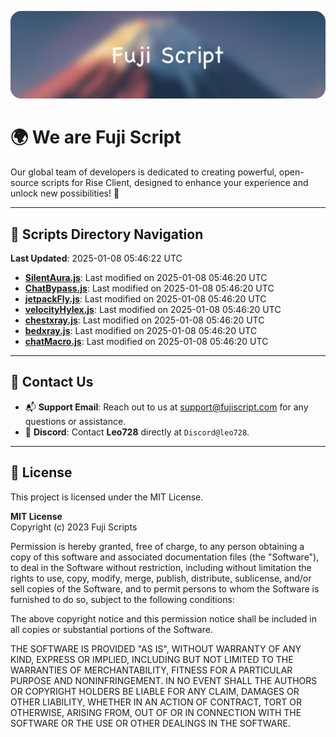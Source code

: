 ![Banner](.github/b.webp)

# 🌍 **We are Fuji Script**

Our global team of developers is dedicated to creating powerful, open-source scripts for Rise Client, designed to enhance your experience and unlock new possibilities! 🌟

---
<!-- SCRIPTS_NAVIGATION_START -->
## 📂 **Scripts Directory Navigation**

**Last Updated**: 2025-01-08 05:46:22 UTC

- **[SilentAura.js](scripts/SilentAura.js)**: Last modified on 2025-01-08 05:46:20 UTC
- **[ChatBypass.js](scripts/ChatBypass.js)**: Last modified on 2025-01-08 05:46:20 UTC
- **[jetpackFly.js](scripts/jetpackFly.js)**: Last modified on 2025-01-08 05:46:20 UTC
- **[velocityHylex.js](scripts/velocityHylex.js)**: Last modified on 2025-01-08 05:46:20 UTC
- **[chestxray.js](scripts/chestxray.js)**: Last modified on 2025-01-08 05:46:20 UTC
- **[bedxray.js](scripts/bedxray.js)**: Last modified on 2025-01-08 05:46:20 UTC
- **[chatMacro.js](scripts/chatMacro.js)**: Last modified on 2025-01-08 05:46:20 UTC

<!-- SCRIPTS_NAVIGATION_END -->

---

## 💬 **Contact Us**  
- 📬 **Support Email**: Reach out to us at [support@fujiscript.com](mailto:support@fujiscript.com) for any questions or assistance.  
- 💬 **Discord**: Contact **Leo728** directly at `Discord@leo728`.

---

## 📜 **License**

This project is licensed under the MIT License.  

**MIT License**  
Copyright (c) 2023 Fuji Scripts  

Permission is hereby granted, free of charge, to any person obtaining a copy of this software and associated documentation files (the "Software"), to deal in the Software without restriction, including without limitation the rights to use, copy, modify, merge, publish, distribute, sublicense, and/or sell copies of the Software, and to permit persons to whom the Software is furnished to do so, subject to the following conditions:  

The above copyright notice and this permission notice shall be included in all copies or substantial portions of the Software.  

THE SOFTWARE IS PROVIDED "AS IS", WITHOUT WARRANTY OF ANY KIND, EXPRESS OR IMPLIED, INCLUDING BUT NOT LIMITED TO THE WARRANTIES OF MERCHANTABILITY, FITNESS FOR A PARTICULAR PURPOSE AND NONINFRINGEMENT. IN NO EVENT SHALL THE AUTHORS OR COPYRIGHT HOLDERS BE LIABLE FOR ANY CLAIM, DAMAGES OR OTHER LIABILITY, WHETHER IN AN ACTION OF CONTRACT, TORT OR OTHERWISE, ARISING FROM, OUT OF OR IN CONNECTION WITH THE SOFTWARE OR THE USE OR OTHER DEALINGS IN THE SOFTWARE.  
